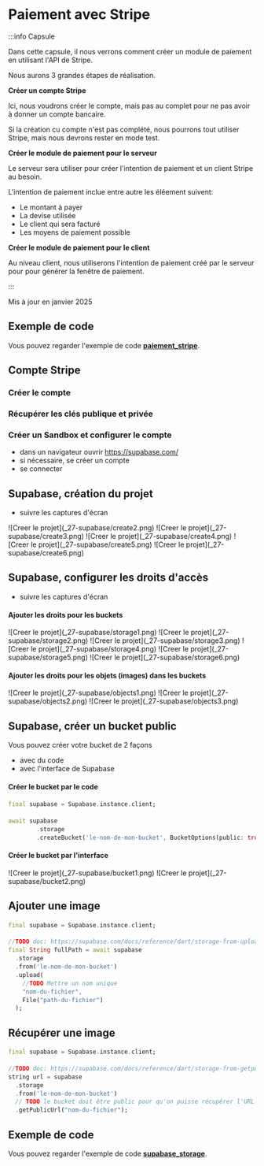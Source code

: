 # Paiement avec Stripe


<Row>

<Column>

:::info Capsule

Dans cette capsule, il nous verrons comment créer un module de paiement en utilisant l'API de Stripe.

Nous aurons 3 grandes étapes de réalisation.

**Créer un compte Stripe**

Ici, nous voudrons créer le compte, mais pas au complet pour ne pas avoir à donner un compte bancaire.

Si la création cu compte n'est pas complété, nous pourrons tout utiliser Stripe, mais nous devrons rester en mode test.

**Créer le module de paiement pour le serveur**

Le serveur sera utiliser pour créer l'intention de paiement et un client Stripe au besoin.

L'intention de paiement inclue entre autre les éléement suivent:
- Le montant à payer
- La devise utilisée
- Le client qui sera facturé
- Les moyens de paiement possible

**Créer le module de paiement pour le client**

Au niveau client, nous utiliserons l'intention de paiement créé par le serveur pour pour générer la fenêtre de paiement.

:::

</Column>

</Row>

Mis à jour en janvier 2025

## Exemple de code

Vous pouvez regarder l'exemple de code **[paiement_stripe](https://github.com/departement-info-cem/projet-prog/tree/main/code/paiement)**.

## Compte Stripe

### Créer le compte

### Récupérer les clés publique et privée

### Créer un Sandbox et configurer le compte

- dans un navigateur ouvrir https://supabase.com/
- si nécessaire, se créer un compte
- se connecter



## Supabase, création du projet

- suivre les captures d'écran

<Row>
  <Column size="8">
    ![Creer le projet](_27-supabase/create2.png)
  </Column>
  <Column size="8">
    ![Creer le projet](_27-supabase/create3.png)
  </Column>
  <Column size="8">
    ![Creer le projet](_27-supabase/create4.png)
  </Column>
  <Column size="8">
    ![Creer le projet](_27-supabase/create5.png)
  </Column>
  <Column size="8">
    ![Creer le projet](_27-supabase/create6.png)
  </Column>
</Row>

## Supabase, configurer les droits d'accès

- suivre les captures d'écran

#### Ajouter les droits pour les buckets 

<Row>

  <Column size="8">
    ![Creer le projet](_27-supabase/storage1.png)
  </Column>
  <Column size="8">
    ![Creer le projet](_27-supabase/storage2.png)
  </Column>
  <Column size="8">
    ![Creer le projet](_27-supabase/storage3.png)
  </Column>
  <Column size="8">
    ![Creer le projet](_27-supabase/storage4.png)
  </Column>
  <Column size="8">
    ![Creer le projet](_27-supabase/storage5.png)
  </Column>
  <Column size="8">
    ![Creer le projet](_27-supabase/storage6.png)
  </Column>
  
</Row>

#### Ajouter les droits pour les objets (images) dans les buckets

<Row>

  <Column size="8">
    ![Creer le projet](_27-supabase/objects1.png)
  </Column>
  <Column size="8">
    ![Creer le projet](_27-supabase/objects2.png)
  </Column>
  <Column size="8">
    ![Creer le projet](_27-supabase/objects3.png)
  </Column>
  
</Row>

## Supabase, créer un bucket public

Vous pouvez créer votre bucket de 2 façons
- avec du code
- avec l'interface de Supabase

#### Créer le bucket par le code

```dart
final supabase = Supabase.instance.client;

await supabase
        .storage
        .createBucket('le-nom-de-mon-bucket', BucketOptions(public: true));
```

#### Créer le bucket par l'interface

<Row>

  <Column size="8">
    ![Creer le projet](_27-supabase/bucket1.png)
  </Column>
  <Column size="8">
    ![Creer le projet](_27-supabase/bucket2.png)
  </Column>
  
</Row>


## Ajouter une image

```dart
final supabase = Supabase.instance.client;

//TODO doc: https://supabase.com/docs/reference/dart/storage-from-upload
final String fullPath = await supabase
  .storage
  .from('le-nom-de-mon-bucket')
  .upload(
    //TODO Mettre un nom unique
    "nom-du-fichier",
    File("path-du-fichier")
  );
```

## Récupérer une image

```dart
final supabase = Supabase.instance.client;

//TODO doc: https://supabase.com/docs/reference/dart/storage-from-getpublicurl
string url = supabase
  .storage
  .from('le-nom-de-mon-bucket')
  // TODO le bucket doit être public pour qu'on puisse récupérer l'URL public
  .getPublicUrl("nom-du-fichier");
```

## Exemple de code

Vous pouvez regarder l'exemple de code **[supabase_storage](https://github.com/departement-info-cem/5N6-mobile-2/tree/main/code/supabase_storage)**.